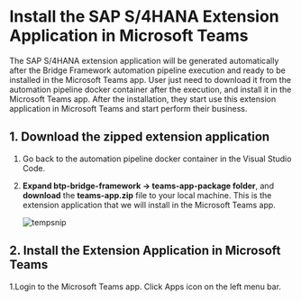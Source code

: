 # Install the SAP S/4HANA Extension Application in Microsoft Teams

The SAP S/4HANA extension application will be generated automatically after the Bridge Framework automation pipeline execution and ready to be installed in the Microsoft Teams app. User just need to download it from the automation pipeline docker container after the execution, and install it in the Microsoft Teams app. After the installation, they start use this extension application in Microsoft Teams and start perform their business.  

## 1. Download the zipped extension application

1. Go back to the automation pipeline docker container in the Visual Studio Code.

2.  **Expand btp-bridge-framework -> teams-app-package folder**, and **download** the **teams-app.zip** file to your local machine. This is the extension application that we will install in the Microsoft Teams app.
    
    ![tempsnip](https://user-images.githubusercontent.com/29527722/210104395-ec9896d0-d53c-4de5-99ff-5f4977794312.png)

## 2. Install the Extension Application in Microsoft Teams

1.Login to the Microsoft Teams app. Click Apps icon on the left menu bar.
